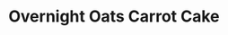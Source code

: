 ---
title: Overnight Oats Carrot Cake
metadata:
  course: Breakfast
  title: "Overnight Oats \u2013 Carrot Cake"
  servings: '1'
ingredients:
- name: raisins
  amount: 25 g
- name: oats
  amount: 50 g
- name: chia seeds
  amount: 8 g
- name: maple syrup
  amount: 10 g
- name: oat milk
  amount: 100 g
- name: grated carrot
  amount: 20 g
- name: cinnamon
  amount: 0.5 tsp
- name: vanilla casein protein powder
  amount: 30 g
- name: greek yogurt
  amount: 150 g
- name: water
  amount: 100 ml
cookware:
- name: storage pot
steps:
- description: Grab a storage pot and add in the dry ingredients; oats, cinnamon,
    vanilla casein protein powder, grated carrot, chia seeds, and raisins.
- description: Stir well and then add in the wet ingredients; oat milk, maple syrup,
    water, and greek yogurt.
- description: Stir really well, ensuring all dry ingredients are mixed in, and then
    store overnight in a fridge and eat from the pot.

---